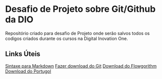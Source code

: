 # Desafio de Projeto sobre Git/Github da DIO
Repositório criado para desafio de Projeto onde serão salvos todos os codigos criados durante os cursos na Digital Inovation One.


## Links Úteis
[Sintaxe para Markdown](https://www.markdownguide.org/getting-started/) 
[Fazer download do Git](https://git-scm.com/download/win) 
[Download do Flowgorithm](http://www.flowgorithm.org/download/index.html) 
[Download do Portugol](https://github.com/UNIVALI-LITE/Portugol-Studio/releases) 

